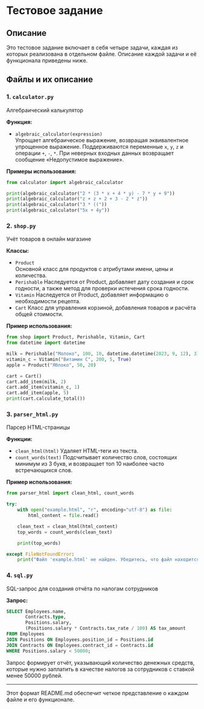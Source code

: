 # Тестовое задание

## Описание

Это тестовое задание включает в себя четыре задачи, каждая из которых реализована в отдельном файле. Описание каждой задачи и её функционала приведены ниже.

## Файлы и их описание

### 1. `calculator.py`

Алгебраический калькулятор

**Функция:**
- `algebraic_calculator(expression)`  
  Упрощает алгебраическое выражение, возвращая эквивалентное упрощенное выражение. Поддерживаются переменные `x`, `y`, `z` и операции `+`, `-`, `*`. При неверных входных данных возвращает сообщение «Недопустимое выражение».

**Примеры использования:**
```python
from calculator import algebraic_calculator

print(algebraic_calculator("2 * (3 * x + 4 * y) - 7 * y + 9"))
print(algebraic_calculator("z + z + 2 + 3 - 2 * z"))
print(algebraic_calculator("3 * (("))
print(algebraic_calculator("5x + 4y"))
```

### 2. `shop.py`

Учёт товаров в онлайн магазине

**Классы:**
- `Product`  
  Основной класс для продуктов с атрибутами имени, цены и количества.
- `Perishable`
  Наследуется от Product, добавляет дату создания и срок годности, а также метод для проверки истечения срока годности.
- `Vitamin`
  Наследуется от Product, добавляет информацию о необходимости рецепта.
- `Cart`
  Класс для управления корзиной, добавления товаров и расчёта общей стоимости.

**Пример использования:**
```python
from shop import Product, Perishable, Vitamin, Cart
from datetime import datetime

milk = Perishable("Молоко", 100, 10, datetime.datetime(2023, 9, 12), 3)
vitamin_c = Vitamin("Витамин C", 200, 5, True)
apple = Product("Яблоко", 50, 20)

cart = Cart()
cart.add_item(milk, 2)
cart.add_item(vitamin_c, 1)
cart.add_item(apple, 5)
print(cart.calculate_total())
```

### 3. `parser_html.py`

Парсер HTML-страницы

**Функции:**
- `clean_html(html)`
  Удаляет HTML-теги из текста.
- `count_words(text)`
  Подсчитывает количество слов, состоящих минимум из 3 букв, и возвращает топ 10 наиболее часто встречающихся слов.

**Пример использования:**
```python
from parser_html import clean_html, count_words

try:
    with open("example.html", "r", encoding="utf-8") as file:
        html_content = file.read()

    clean_text = clean_html(html_content)
    top_words = count_words(clean_text)

    print(top_words)

except FileNotFoundError:
    print("Файл 'example.html' не найден. Убедитесь, что файл находится в нужной директории.")
```

### 4. `sql.py`

SQL-запрос для создания отчёта по налогам сотрудников

**Запрос:**
```sql
SELECT Employees.name,
       Contracts.type,
       Positions.salary,
       (Positions.salary * Contracts.tax_rate / 100) AS tax_amount
FROM Employees
JOIN Positions ON Employees.position_id = Positions.id
JOIN Contracts ON Employees.contract_id = Contracts.id
WHERE Positions.salary < 50000;
```
Запрос формирует отчёт, указывающий количество денежных средств, которые нужно заплатить в качестве налогов за сотрудников с ставкой менее 50000 рублей.

___________________________________________________________________________________________________
Этот формат README.md обеспечит четкое представление о каждом файле и его функционале.